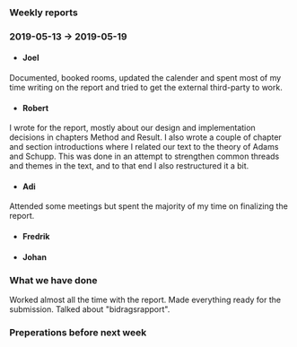 ### Weekly reports
### 2019-05-13 -> 2019-05-19

* #### Joel
Documented, booked rooms, updated the calender and spent most of my time writing on the report and tried to get the external third-party to work. 

* #### Robert
I wrote for the report, mostly about our design and implementation decisions in chapters Method and Result. I also wrote a couple of chapter and section introductions where I related our text to the theory of Adams and Schupp. This was done in an attempt to strengthen common threads and themes in the text, and to that end I also restructured it a bit.

* #### Adi
Attended some meetings but spent the majority of my time on finalizing the report.

* #### Fredrik

* #### Johan

### What we have done
Worked almost all the time with the report. Made everything ready for the submission. Talked about "bidragsrapport". 
### Preperations before next week
